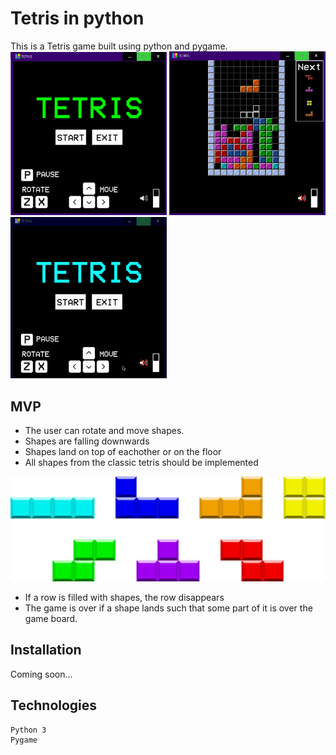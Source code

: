  # Tetris in python

This is a Tetris game built using python and pygame.   
<img src="images/TitlePage.png" width="250">
<img src="images/GamePlay.png" width="250">
<img src="images/GamePlay.gif" width="250">


## MVP

* The user can rotate and move shapes.
* Shapes are falling downwards
* Shapes land on top of eachother or on the floor
* All shapes from the classic tetris should be implemented

<img src="images/tetris-shapes.png" alt="classic tetris shapes"/>

* If a row is filled with shapes, the row disappears
* The game is over if a shape lands such that some part of it is over the game board.


## Installation

Coming soon...

## Technologies
    Python 3
    Pygame
